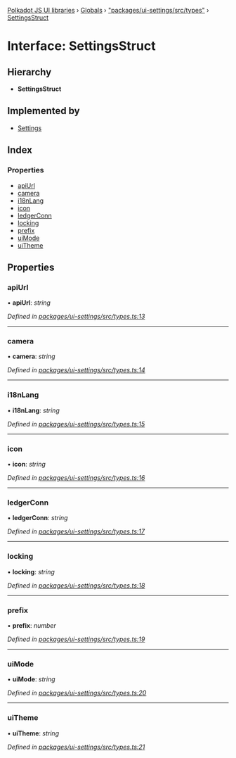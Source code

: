 [Polkadot JS UI libraries](../README.md) › [Globals](../globals.md) › ["packages/ui-settings/src/types"](../modules/_packages_ui_settings_src_types_.md) › [SettingsStruct](_packages_ui_settings_src_types_.settingsstruct.md)

# Interface: SettingsStruct

## Hierarchy

* **SettingsStruct**

## Implemented by

* [Settings](../classes/_packages_ui_settings_src_settings_.settings.md)

## Index

### Properties

* [apiUrl](_packages_ui_settings_src_types_.settingsstruct.md#apiurl)
* [camera](_packages_ui_settings_src_types_.settingsstruct.md#camera)
* [i18nLang](_packages_ui_settings_src_types_.settingsstruct.md#i18nlang)
* [icon](_packages_ui_settings_src_types_.settingsstruct.md#icon)
* [ledgerConn](_packages_ui_settings_src_types_.settingsstruct.md#ledgerconn)
* [locking](_packages_ui_settings_src_types_.settingsstruct.md#locking)
* [prefix](_packages_ui_settings_src_types_.settingsstruct.md#prefix)
* [uiMode](_packages_ui_settings_src_types_.settingsstruct.md#uimode)
* [uiTheme](_packages_ui_settings_src_types_.settingsstruct.md#uitheme)

## Properties

###  apiUrl

• **apiUrl**: *string*

*Defined in [packages/ui-settings/src/types.ts:13](https://github.com/polkadot-js/ui/blob/4c58f4864/packages/ui-settings/src/types.ts#L13)*

___

###  camera

• **camera**: *string*

*Defined in [packages/ui-settings/src/types.ts:14](https://github.com/polkadot-js/ui/blob/4c58f4864/packages/ui-settings/src/types.ts#L14)*

___

###  i18nLang

• **i18nLang**: *string*

*Defined in [packages/ui-settings/src/types.ts:15](https://github.com/polkadot-js/ui/blob/4c58f4864/packages/ui-settings/src/types.ts#L15)*

___

###  icon

• **icon**: *string*

*Defined in [packages/ui-settings/src/types.ts:16](https://github.com/polkadot-js/ui/blob/4c58f4864/packages/ui-settings/src/types.ts#L16)*

___

###  ledgerConn

• **ledgerConn**: *string*

*Defined in [packages/ui-settings/src/types.ts:17](https://github.com/polkadot-js/ui/blob/4c58f4864/packages/ui-settings/src/types.ts#L17)*

___

###  locking

• **locking**: *string*

*Defined in [packages/ui-settings/src/types.ts:18](https://github.com/polkadot-js/ui/blob/4c58f4864/packages/ui-settings/src/types.ts#L18)*

___

###  prefix

• **prefix**: *number*

*Defined in [packages/ui-settings/src/types.ts:19](https://github.com/polkadot-js/ui/blob/4c58f4864/packages/ui-settings/src/types.ts#L19)*

___

###  uiMode

• **uiMode**: *string*

*Defined in [packages/ui-settings/src/types.ts:20](https://github.com/polkadot-js/ui/blob/4c58f4864/packages/ui-settings/src/types.ts#L20)*

___

###  uiTheme

• **uiTheme**: *string*

*Defined in [packages/ui-settings/src/types.ts:21](https://github.com/polkadot-js/ui/blob/4c58f4864/packages/ui-settings/src/types.ts#L21)*
